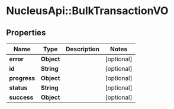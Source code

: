# NucleusApi::BulkTransactionVO

## Properties
Name | Type | Description | Notes
------------ | ------------- | ------------- | -------------
**error** | **Object** |  | [optional] 
**id** | **String** |  | [optional] 
**progress** | **Object** |  | [optional] 
**status** | **String** |  | [optional] 
**success** | **Object** |  | [optional] 


